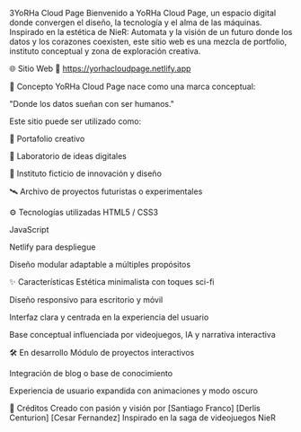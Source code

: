 3YoRHa Cloud Page
Bienvenido a YoRHa Cloud Page, un espacio digital donde convergen el diseño, la tecnología y el alma de las máquinas. Inspirado en la estética de NieR: Automata y la visión de un futuro donde los datos y los corazones coexisten, este sitio web es una mezcla de portfolio, instituto conceptual y zona de exploración creativa.

🌐 Sitio Web
📍 https://yorhacloudpage.netlify.app

🧠 Concepto
YoRHa Cloud Page nace como una marca conceptual:

"Donde los datos sueñan con ser humanos."

Este sitio puede ser utilizado como:

📁 Portafolio creativo

🧪 Laboratorio de ideas digitales

🏫 Instituto ficticio de innovación y diseño

🛰️ Archivo de proyectos futuristas o experimentales

⚙️ Tecnologías utilizadas
HTML5 / CSS3

JavaScript

Netlify para despliegue

Diseño modular adaptable a múltiples propósitos

✨ Características
Estética minimalista con toques sci-fi

Diseño responsivo para escritorio y móvil

Interfaz clara y centrada en la experiencia del usuario

Base conceptual influenciada por videojuegos, IA y narrativa interactiva

🛠️ En desarrollo
Módulo de proyectos interactivos

Integración de blog o base de conocimiento

Experiencia de usuario expandida con animaciones y modo oscuro

🤖 Créditos
Creado con pasión y visión por [Santiago Franco] [Derlis Centurion] [Cesar Fernandez]
Inspirado en la saga de videojuegos NieR
